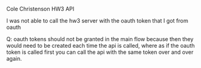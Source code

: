 Cole Christenson
HW3 API

I was not able to call the hw3 server with the oauth token that I got from oauth

Q: oauth tokens should not be granted in the main flow because then they would need to be created each time the api is called, where as if the oauth token is called first you can call the api with the same token over and over again.